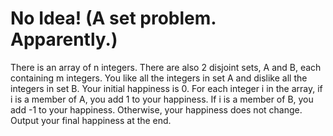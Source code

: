 # No Idea! (A set problem. Apparently.)

There is an array of n integers. There are also 2 disjoint sets, A and B,
each containing m integers. You like all the integers in set A and dislike
all the integers in set B. Your initial happiness is 0. For each integer i
in the array, if i is a member of A, you add 1 to your happiness.
If i is a member of B, you add -1 to your happiness. Otherwise, your happiness
does not change. Output your final happiness at the end.
